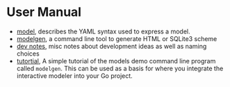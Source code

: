 
# User Manual

- [model](model.5.md), describes the YAML syntax used to express a model.
- [modelgen](modelgen.1.md), a command line tool to generate HTML or SQLite3 scheme
- [dev notes](dev_notes.md), misc notes about development ideas as well as naming choices
- [tutortial](tutorial.md), A simple tutorial of the models demo command line program called `modelgen`.
  This can be used as a basis for where you integrate the interactive modeler into your Go project.



